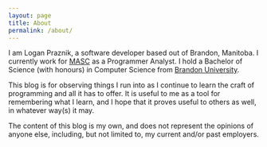 ```yaml
---
layout: page
title: About
permalink: /about/
---
```


I am Logan Praznik, a software developer based out of Brandon, Manitoba. I
currently work for [MASC][masc] as a Programmer Analyst. I hold a Bachelor of
Science (with honours) in Computer Science from [Brandon University][brandonu].

This blog is for observing things I run into as I continue to learn the craft
of programming and all it has to offer. It is useful to me as a tool for
remembering what I learn, and I hope that it proves useful to others as well,
in whatever way(s) it may.

The content of this blog is my own, and does not represent the opinions of
anyone else, including, but not limited to, my current and/or past employers.

[masc]: https://masc.mb.ca/
[brandonu]: https://brandonu.ca